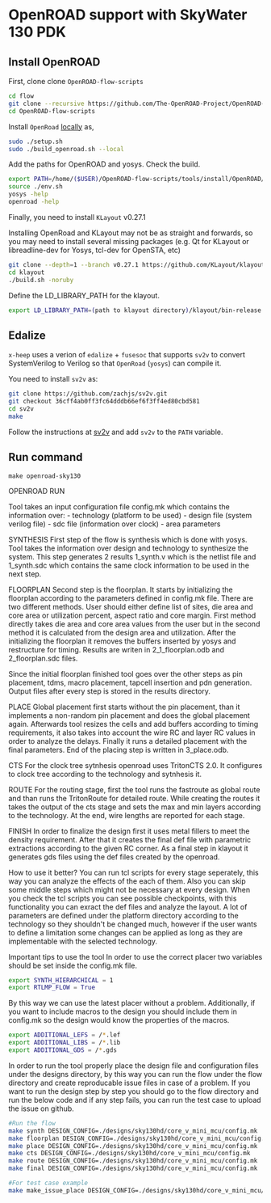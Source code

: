 # OpenROAD support with SkyWater 130 PDK

## Install OpenROAD

First, clone clone `OpenROAD-flow-scripts`

```bash
cd flow
git clone --recursive https://github.com/The-OpenROAD-Project/OpenROAD-flow-scripts
cd OpenROAD-flow-scripts
```

Install `OpenRoad` [locally](https://openroad.readthedocs.io/en/latest/user/BuildLocally.html) as,


```bash
sudo ./setup.sh
sudo ./build_openroad.sh --local
```
Add the paths for OpenROAD and yosys. Check the build. 

```bash
export PATH=/home/($USER)/OpenROAD-flow-scripts/tools/install/OpenROAD/bin:/home/($USER)/OpenROAD-flow-scripts/tools/install/yosys/bin:$PATH
source ./env.sh
yosys -help
openroad -help
```
Finally, you need to install `KLayout` v0.27.1


Installing OpenRoad and KLayout may not be as straight and forwards, so you may need to install several missing packages
(e.g. Qt for KLayout or libreadline-dev for Yosys, tcl-dev for OpenSTA, etc)

```bash
git clone --depth=1 --branch v0.27.1 https://github.com/KLayout/klayout.git
cd klayout
./build.sh -noruby
```

Define the LD_LIBRARY_PATH for the klayout. 
```bash
export LD_LIBRARY_PATH=(path to klayout directory)/klayout/bin-release
```

## Edalize

`x-heep` uses a verion of `edalize` + `fusesoc` that supports `sv2v` to convert SystemVerilog to Verilog so that
`OpenRoad` (`yosys`) can compile it.

You need to install `sv2v` as:

```bash
git clone https://github.com/zachjs/sv2v.git
git checkout 36cff4ab0ff3fc64dddb66ef6f3ff4ed80cbd581
cd sv2v
make
```

Follow the instructions at [sv2v](https://github.com/zachjs/sv2v#installation)
and add `sv2v` to the `PATH` variable.

## Run command

```
make openroad-sky130
```
OPENROAD RUN

Tool takes an input configuration file config.mk which contains the information over:
	- technology (platform to be used)
	- design file (system verilog file)
	- sdc file (information over clock)
	- area parameters

SYNTHESIS
First step of the flow is synthesis which is done with yosys. Tool takes the information over design and technology to synthesize the system. 
This step generates 2 results 1_synth.v which is the netlist file and 1_synth.sdc which contains the same clock information to be used in the next step. 

FLOORPLAN
Second step is the floorplan. It starts by initializing the floorplan according to the parameters defined in config.mk file. There are two different methods. 
User should either define list of sites, die area and core area or utilization percent, aspect ratio and core margin. 
First method directly takes die area and core area values from the user but in the second method it is calculated from the design area and utilization.
After the initializing the floorplan it removes the buffers inserted by yosys and restructure for timing. Results are writen in 2_1_floorplan.odb and 2_floorplan.sdc files.

Since the initial floorplan finished tool goes over the other steps as pin placement, tdms, macro placement, tapcell insertion and pdn generation. Output files after every step is
stored in the results directory. 

PLACE
Global placement first starts without the pin placement, than it implements a non-random pin placement and does the global placement again. Afterwards tool resizes the cells and add buffers 
according to timing requirements, it also takes into account the wire RC and layer RC values in order to analyze the delays. Finally it runs a detailed placement with the final parameters. 
End of the placing step is written in 3_place.odb. 

CTS
For the clock tree sytnhesis openroad uses TritonCTS 2.0. It configures to clock tree according to the technology and sytnhesis it.

ROUTE
For the routing stage, first the tool runs the fastroute as global route and than runs the TritonRoute for detailed route. While creating the routes it takes the 
output of the cts stage and sets the max and min layers according to the technology. At the end, wire lengths are reported for each stage. 

FINISH
In order to finalize the design first it uses metal fillers to meet the density requirement. After that it creates the final def file with parametric extractions according to the given RC corner.
As a final step in klayout it generates gds files using the def files created by the openroad. 



How to use it better? 
You can run tcl scripts for every stage seperately, this way you can analyze the effects of the each of them. Also you can skip some middle steps which might not be necessary at every design.
When you check the tcl scripts you can see possible checkpoints, with this functionality you can exract the def files and analyze the layout. 
A lot of parameters are defined under the platform directory according to the technology so they shouldn't be changed much, however if the user wants to define a limitation some changes can 
be applied as long as they are implementable with the selected technology. 



Important tips to use the tool
In order to use the correct placer two variables should be set inside the config.mk file. 
```bash
export SYNTH_HIERARCHICAL = 1
export RTLMP_FLOW = True
```
By this way we can use the latest placer without a problem. Additionally, if you want to include macros to the design you should include them in config.mk so the design would know the properties of the macros.

```bash
export ADDITIONAL_LEFS = /*.lef
export ADDITIONAL_LIBS = /*.lib
export ADDITIONAL_GDS = /*.gds
```

In order to run the tool properly place the design file and configuration files under the designs directory, by this way you can run the flow under the flow directory and create reproducable issue files in case of a problem. If you want to run the design step by step you should go to the flow directory and run the below code and if any step fails, you can run the test case to upload the issue on github. 

```bash
#Run the flow
make synth DESIGN_CONFIG=./designs/sky130hd/core_v_mini_mcu/config.mk 
make floorplan DESIGN_CONFIG=./designs/sky130hd/core_v_mini_mcu/config.mk 
make place DESIGN_CONFIG=./designs/sky130hd/core_v_mini_mcu/config.mk 
make cts DESIGN_CONFIG=./designs/sky130hd/core_v_mini_mcu/config.mk 
make route DESIGN_CONFIG=./designs/sky130hd/core_v_mini_mcu/config.mk 
make final DESIGN_CONFIG=./designs/sky130hd/core_v_mini_mcu/config.mk 

#For test case example
make make_issue_place DESIGN_CONFIG=./designs/sky130hd/core_v_mini_mcu/config.mk 

```











